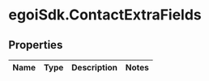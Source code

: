 # egoiSdk.ContactExtraFields

## Properties
Name | Type | Description | Notes
------------ | ------------- | ------------- | -------------


